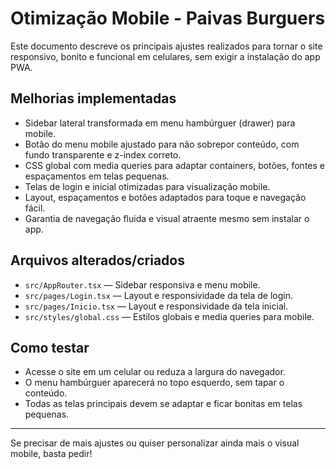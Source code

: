 # Otimização Mobile - Paivas Burguers

Este documento descreve os principais ajustes realizados para tornar o site responsivo, bonito e funcional em celulares, sem exigir a instalação do app PWA.

## Melhorias implementadas

- Sidebar lateral transformada em menu hambúrguer (drawer) para mobile.
- Botão do menu mobile ajustado para não sobrepor conteúdo, com fundo transparente e z-index correto.
- CSS global com media queries para adaptar containers, botões, fontes e espaçamentos em telas pequenas.
- Telas de login e inicial otimizadas para visualização mobile.
- Layout, espaçamentos e botões adaptados para toque e navegação fácil.
- Garantia de navegação fluida e visual atraente mesmo sem instalar o app.

## Arquivos alterados/criados

- `src/AppRouter.tsx` — Sidebar responsiva e menu mobile.
- `src/pages/Login.tsx` — Layout e responsividade da tela de login.
- `src/pages/Inicio.tsx` — Layout e responsividade da tela inicial.
- `src/styles/global.css` — Estilos globais e media queries para mobile.

## Como testar

- Acesse o site em um celular ou reduza a largura do navegador.
- O menu hambúrguer aparecerá no topo esquerdo, sem tapar o conteúdo.
- Todas as telas principais devem se adaptar e ficar bonitas em telas pequenas.

---

Se precisar de mais ajustes ou quiser personalizar ainda mais o visual mobile, basta pedir!
